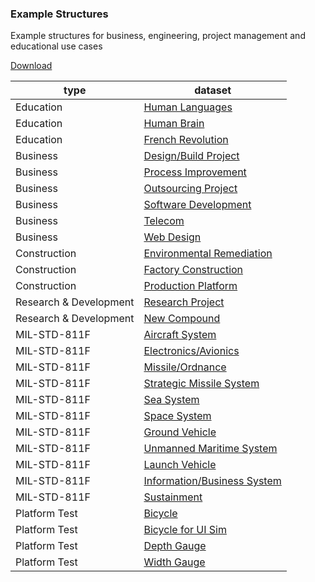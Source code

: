 ### Example Structures

Example structures for business, engineering, project management and educational use cases

[Download](./unitTestData/element/structureLibrary.csv)

| type                   | dataset                     |
|------------------------|-----------------------------|
| Education              | [Human Languages](./languages.html)             |
| Education              | [Human Brain](./brain.html) |
| Education              | [French Revolution](./frenchrev.html) |
| Business               | [Design/Build Project](./designbuild.html)        |
| Business               | [Process Improvement](./processplant.html)         |
| Business               | [Outsourcing Project](./outsource.html)         |
| Business               | [Software Development](./softwaredev.html)        |
| Business               | [Telecom](./telecom.html)                    |
| Business               | [Web Design](./webdesign.html)                  |
| Construction           | [Environmental Remediation](./envmgmt.html)   |
| Construction           | [Factory Construction](./processplant.html)        |
| Construction           | [Production Platform](./prodplatform.html)         |
| Research & Development | [Research Project](./research.html)            |
| Research & Development | [New Compound](./compound.html)                |
| MIL-STD-811F           | [Aircraft System](./aircraft.html)             |
| MIL-STD-811F           | [Electronics/Avionics](./avionics.html)        |
| MIL-STD-811F           | [Missile/Ordnance](./ordnance.html)            |
| MIL-STD-811F           | [Strategic Missile System](./sms.html)    |
| MIL-STD-811F           | [Sea System](./seasystem.html)                  |
| MIL-STD-811F           | [Space System](./spacesystem.html)                |
| MIL-STD-811F           | [Ground Vehicle](./groundvehicle.html)              |
| MIL-STD-811F           | [Unmanned Maritime System](./unmannedmaritime.html)    |
| MIL-STD-811F           | [Launch Vehicle](./launchvehicle.html)              |
| MIL-STD-811F           | [Information/Business System](./infosys.html) |
| MIL-STD-811F           | [Sustainment](./sustainment.html)                 |
| Platform Test          | [Bicycle](./bicycle.html)                     |
| Platform Test          | [Bicycle for UI Sim](./bicyclesim.html)          |
| Platform Test          | [Depth Gauge](./depthGauge.html)                 |
| Platform Test          | [Width Gauge](./widthGauge.html)                 |